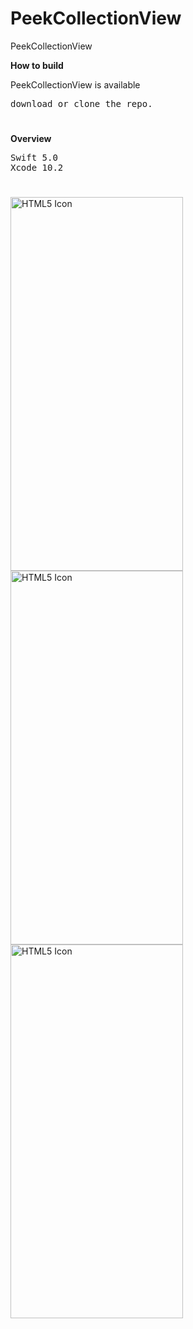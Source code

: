 # PeekCollectionView
PeekCollectionView

<b>How to build</b>
<p>PeekCollectionView is available</p>
<pre>
download or clone the repo.
</pre>

<h1></h1>

<b>Overview</b>
<pre>
Swift 5.0
Xcode 10.2
</pre>

<h1></h1>

<h1></h1>


<img src="https://github.com/obadasemary/PeekCollectionView/blob/master/Simulator%20Screen%20Shot%20-%20iPhone%20Xs%20Max%20-%202019-07-17%20at%2018.51.58.png" alt="HTML5 Icon" width="276" height="598">      <img src="https://github.com/obadasemary/PeekCollectionView/blob/master/Simulator%20Screen%20Shot%20-%20iPhone%20Xs%20Max%20-%202019-07-17%20at%2018.52.03.png" alt="HTML5 Icon" width="276" height="598">      <img src="https://github.com/obadasemary/PeekCollectionView/blob/master/Simulator%20Screen%20Shot%20-%20iPhone%20Xs%20Max%20-%202019-07-17%20at%2018.52.10.png" alt="HTML5 Icon" width="276" height="598">

